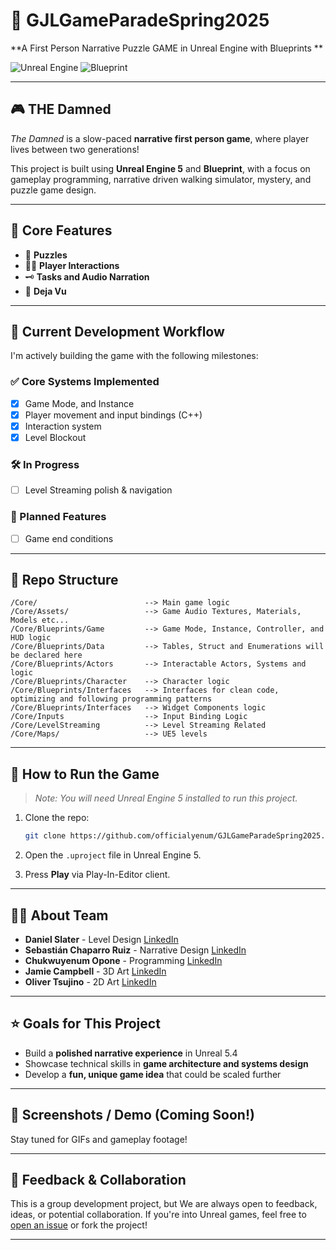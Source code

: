 # 🏰 GJLGameParadeSpring2025

**A First Person Narrative Puzzle GAME in Unreal Engine with Blueprints **

![Unreal Engine](https://img.shields.io/badge/Engine-Unreal%20Engine-1f1f1f?logo=unrealengine&logoColor=white)
![Blueprint](https://img.shields.io/badge/script-blueprint-blue?script=blueprint&logoColor=f5f5f5)

---

## 🎮 THE Damned

*The Damned* is a slow-paced **narrative first person game**, where player lives between two generations!

This project is built using **Unreal Engine 5** and **Blueprint**, with a focus on gameplay programming, narrative driven walking simulator, mystery, and puzzle game design.

---

## 🧩 Core Features

- 🎯 **Puzzles**
- 🧙‍♂️ **Player Interactions**
- 🗝️ **Tasks and Audio Narration**
- 🧭 **Deja Vu**

---

## 🚧 Current Development Workflow

I'm actively building the game with the following milestones:

### ✅ Core Systems Implemented
- [x] Game Mode, and Instance
- [x] Player movement and input bindings (C++)
- [x] Interaction system
- [x] Level Blockout

### 🛠️ In Progress
- [ ] Level Streaming polish & navigation

### 🧪 Planned Features
- [ ] Game end conditions

---

## 📂 Repo Structure

```
/Core/                        --> Main game logic
/Core/Assets/                 --> Game Audio Textures, Materials, Models etc...
/Core/Blueprints/Game         --> Game Mode, Instance, Controller, and HUD logic
/Core/Blueprints/Data         --> Tables, Struct and Enumerations will be declared here
/Core/Blueprints/Actors       --> Interactable Actors, Systems and logic
/Core/Blueprints/Character    --> Character logic
/Core/Blueprints/Interfaces   --> Interfaces for clean code, optimizing and following programming patterns
/Core/Blueprints/Interfaces   --> Widget Components logic
/Core/Inputs                  --> Input Binding Logic
/Core/LevelStreaming          --> Level Streaming Related
/Core/Maps/                   --> UE5 levels
```

---

## 🚀 How to Run the Game

> *Note: You will need Unreal Engine 5 installed to run this project.*

1. Clone the repo:
   ```bash
   git clone https://github.com/officialyenum/GJLGameParadeSpring2025.git
   ```

2. Open the `.uproject` file in Unreal Engine 5.

3. Press **Play** via Play-In-Editor client.

---

## 🙋‍♂️ About Team

- **Daniel Slater** - Level Design [LinkedIn](https://www.linkedin.com/in/daniel-slater-bb47491b0/)
- **Sebastián Chaparro Ruiz** - Narrative Design [LinkedIn](https://www.linkedin.com/in/sebasti%C3%A1n-chaparro-ruiz-1b8113238)
- **Chukwuyenum Opone** - Programming [LinkedIn](https://www.linkedin.com/in/yenum)
- **Jamie Campbell** - 3D Art [LinkedIn](https://www.linkedin.com/in/jamie-campbell-254042259/)
- **Oliver Tsujino** - 2D Art [LinkedIn](https://www.linkedin.com/in/oliver-tsujino/)

---

## ⭐️ Goals for This Project

- Build a **polished narrative experience** in Unreal 5.4
- Showcase technical skills in **game architecture and systems design**
- Develop a **fun, unique game idea** that could be scaled further

---

## 📸 Screenshots / Demo (Coming Soon!)

Stay tuned for GIFs and gameplay footage!

---

## 📣 Feedback & Collaboration

This is a group development project, but We are always open to feedback, ideas, or potential collaboration. If you're into Unreal games, feel free to [open an issue](#) or fork the project!

---


